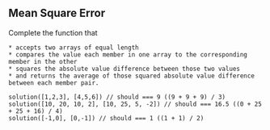## Mean Square Error

Complete the function that

    * accepts two arrays of equal length
    * compares the value each member in one array to the corresponding member in the other
    * squares the absolute value difference between those two values
    * and returns the average of those squared absolute value difference between each member pair.

    solution([1,2,3], [4,5,6]) // should === 9 ((9 + 9 + 9) / 3)
    solution([10, 20, 10, 2], [10, 25, 5, -2]) // should === 16.5 ((0 + 25 + 25 + 16) / 4)
    solution([-1,0], [0,-1]) // should === 1 ((1 + 1) / 2)